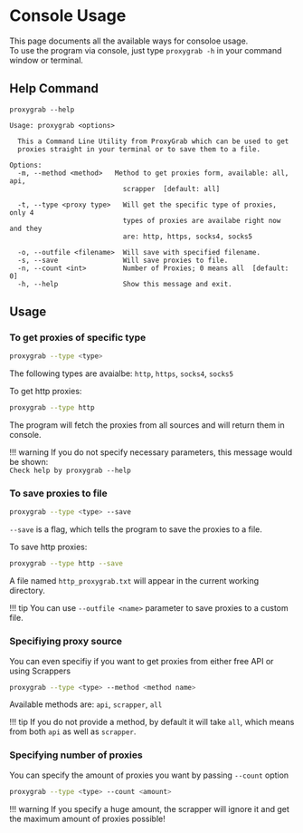 # Console Usage
This page documents all the available ways for consoloe usage.</br>
To use the program via console, just type `proxygrab -h` in your command window or terminal.

## Help Command

```shell
proxygrab --help
```

```output
Usage: proxygrab <options>

  This a Command Line Utility from ProxyGrab which can be used to get
  proxies straight in your terminal or to save them to a file.

Options:
  -m, --method <method>   Method to get proxies form, available: all, api,
                            scrapper  [default: all]

  -t, --type <proxy type>   Will get the specific type of proxies, only 4
                            types of proxies are availabe right now and they
                            are: http, https, socks4, socks5

  -o, --outfile <filename>  Will save with specified filename.
  -s, --save                Will save proxies to file.
  -n, --count <int>         Number of Proxies; 0 means all  [default: 0]
  -h, --help                Show this message and exit.
```

## Usage
### To get proxies of specific type

```sh
proxygrab --type <type>
```
The following types are avaialbe: `http`, `https`, `socks4`, `socks5`


To get http proxies:
```sh
proxygrab --type http
```

The program will fetch the proxies from all sources and will return them in console.

!!! warning
    If you do not specify necessary parameters, this message would be shown:</br>
    `Check help by proxygrab --help`

### To save proxies to file


```sh
proxygrab --type <type> --save
```

`--save` is a flag, which tells the program to save the proxies to a file.

To save http proxies:
```sh
proxygrab --type http --save
```

A file named `http_proxygrab.txt` will appear in the current working directory.

!!! tip
    You can use `--outfile <name>` parameter to save proxies to a custom file.

### Specifiying proxy source

You can even specifiy if you want to get proxies from either free API or using Scrappers

```sh
proxygrab --type <type> --method <method name>
```

Available methods are: `api`, `scrapper`, `all`

!!! tip
    If you do not provide a method, by default it will take `all`, which means from both `api` as well as `scrapper`.

### Specifying number of proxies

You can specify the amount of proxies you want by passing `--count` option

```sh
proxygrab --type <type> --count <amount>
```

!!! warning
    If you specify a huge amount, the scrapper will ignore it and get the maximum amount of proxies possible!
